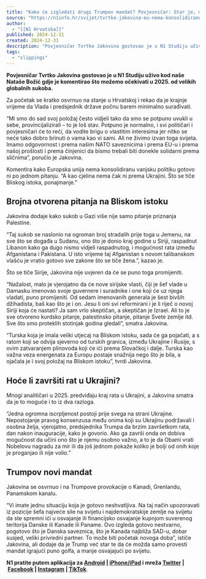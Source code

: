 ```yaml
---
title: "Kako će izgledati drugi Trumpov mandat? Povjesničar: Star je, možda će samo igrati puno golfa"
source: "https://n1info.hr/svijet/tvrtko-jakovina-eu-nema-konsolidiranu-vanjsku-politiku-ni-o-jednom-pitanju/"
author:
  - "[[N1 Hrvatska]]"
published: 2024-12-31
created: 2024-12-31
description: "Povjesničar Tvrtko Jakovina gostovao je u N1 Studiju uživo gdje je komentirao što možemo očekivati u 2025. od velikih globalnih sukoba."
tags:
  - "clippings"
---
```

**Povjesničar Tvrtko Jakovina gostovao je u N1 Studiju uživo kod naše Nataše Božić gdje je komentirao što možemo očekivati u 2025. od velikih globalnih sukoba.**

Za početak se kratko osvrnuo na stanje u Hrvatskoj i rekao da je krajnje vrijeme da Vlada i predsjednik države počnu barem minimalno surađivati.

“Mi smo do sad svoj položaj često vidjeli tako da smo se potpuno uvukli u sebe, provincijalizirali – to je loš stav. Potpuno je normalno, i svi političari i povjesničari će to reći, da vodite brigu o vlastitim interesima jer nitko se neće tako dobro brinuti o vama kao vi sami. Ali ne živimo izvan toga svijeta. Imamo odgovornost i prema našim NATO saveznicima i prema EU-u i prema našoj prošlosti i prema činjenici da bismo trebali biti donekle solidarni prema sličnima”, poručio je Jakovina.

Komentira kako Europska unija nema konsolidiranu vanjsku politiku gotovo ni po jednom pitanju. “A kao cjelina nema čak ni prema Ukrajini. Što se tiče Bliskog istoka, ponajmanje.”

## Brojna otvorena pitanja na Bliskom istoku

Jakovina dodaje kako sukob u Gazi više nije samo pitanje priznanja Palestine.

“Taj sukob se naslonio na ogroman broj stradalih prije toga u Jemenu, na sve što se događa u Sudanu, ono što je donio kraj godine u Siriji, raspadnut Libanon kako ga dugo nismo vidjeli raspadnutog, i mogućnost rata između Afganistana i Pakistana. U isto vrijeme taj Afganistan s novom talibanskom vlašću je vratio gotovo sve zakone što se tiče žena.”, kazao je.

Što se tiče Sirije, Jakovina nije uvjeren da će se puno toga promijeniti.

“Nažalost, malo je vjerojatno da će nove sirijske vlasti, čiji je šef vlade u Damasku imenovao svoje guvernere i suradnike i one koji će uz njega vladati, puno promijeniti. Od sedam imenovanih generala je šest bivših džihadista, baš kao što je i on. Jesu li oni svi reformirani i je li riječ o novoj Siriji koja će nastati? Ja sam vrlo skeptičan, a skeptičan je Izrael. Ali to je sve otvoreno kurdsko pitanje, palestinsko pitanje, pitanje Svete zemlje itd. Sve što smo proteklih stotinjak godina gledali”, smatra Jakovina.

“Turska koja je imala veliki utjecaj na Bliskom istoku, sada će ga pojačati, a s ratom koji se odvija sjeverno od turskih granica, između Ukrajine i Rusije, s ovim zatvaranjem plinovoda koji će ići prema Slovačkoj i dalje. Turska kao važna veza energenata za Europu postaje snažnija nego što je bila, a ojačala je i svoj položaj na Bliskom istoku”, tvrdi Jakovina.

## Hoće li završiti rat u Ukrajini?

Mnogi analitičari u 2025. predviđaju kraj rata u Ukrajini, a Jakovina smatra da je to moguće i to iz dva razloga.

“Jedna ogromna iscrpljenost postoji prije svega na strani Ukrajine. Nepostojanje pravog konsenzusa među onima koji su Ukrajinu podržavali i osobna želja, vjerojatno, predsjednika Trumpa da brzim završetkom rata, dan nakon inauguracije, kako je govorio. Ako ga završi onda on dobiva mogućnost da učini ono što je njemu osobno važno, a to je da Obami vrati Nobelovu nagradu za mir ili da još jednom pokaže koliko je bolji od onih koje je proganjao ili nije volio.”

## Trumpov novi mandat

Jakovina se osvrnuo i na Trumpove provokacije o Kanadi, Grenlandu, Panamskom kanalu.

“Vi imate jednu situaciju koja je gotovo neshvatljiva. Na taj način upozoravati iz pozicije šefa najveće sile na svijetu i najdemokratskije zemlje na svijetu da ste spremni ići u osvajanje ili financijsko osvajanje kupnjom suverenog teritorija Danske ili Kanade ili Paname. Ovo izgleda gotovo nestvarno, pogotovo što je Danska saveznica, što je Kanada najbliža SAD-u, dobar susjed, veliki privredni partner. To može biti početak novoga doba”, ističe Jakovina, ali dodaje da je Trump već star te da će možda samo provesti mandat igrajući puno golfa, a manje osvajajući po svijetu.

**N1 pratite putem aplikacija za [Android](https://play.google.com/store/apps/details?id=com.n1info&hl=en&pli=1) | [iPhone/iPad](https://apps.apple.com/us/app/n1-info/id920779491) i mreža [Twitter](https://twitter.com/N1Hrvatska) | [Facebook](https://www.facebook.com/N1Hrvatska) | [Instagram](https://www.instagram.com/n1hrvatska/) | [TikTok](https://www.tiktok.com/@n1_hrvatska)**.